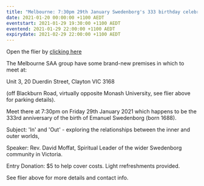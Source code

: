 ```yaml
---
title: "Melbourne: 7:30pm 29th January Swedenborg's 333 birthday celebration meeting!"
date: 2021-01-20 00:00:00 +1100 AEDT
eventstart: 2021-01-29 19:30:00 +1100 AEDT
eventend: 2021-01-29 22:00:00 +1100 AEDT
expirydate: 2021-02-29 22:00:00 +1100 AEDT
---
```


Open the flier by [clicking here](https://static.swedenborg.com.au/pdf/fliers/melb20210129.pdf)

The Melbourne SAA group have some brand-new premises in which to meet at:

Unit 3, 20 Duerdin Street, Clayton VIC 3168

(off Blackburn Road, virtually opposite Monash University, see flier above for parking details).

Meet there at 7:30pm on Friday 29th January 2021 which happens to be the 333rd anniversary of the birth of Emanuel Swedenborg (born 1688).

Subject: 'In' and 'Out' - exploring the relationships between the inner and outer worlds,

Speaker: Rev. David Moffat, Spiritual Leader of the wider Swedenborg community in Victoria.

Entry Donation: $5 to help cover costs. Light rrefreshments provided.

See flier above for more details and contact info.